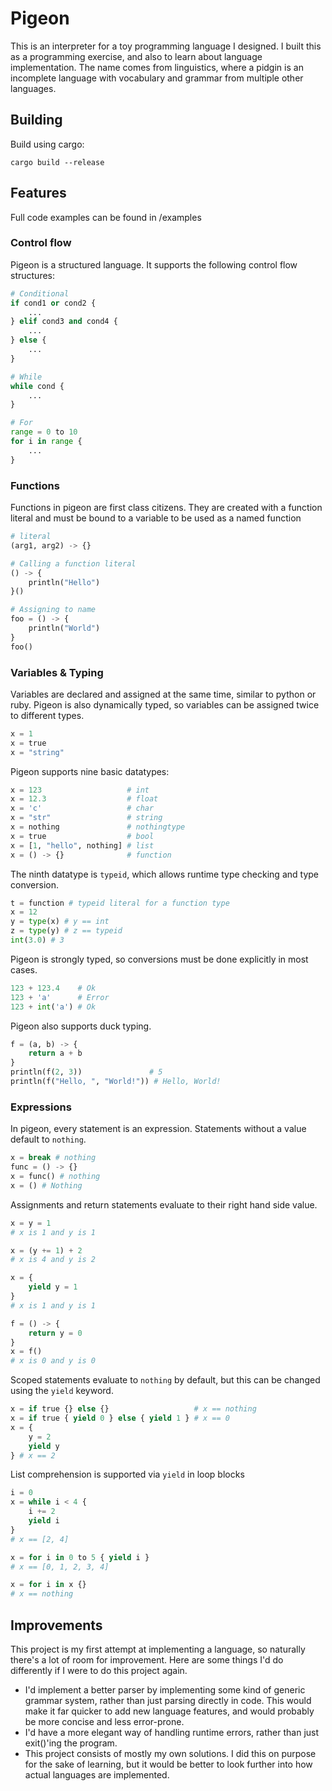 # Pigeon
This is an interpreter for a toy programming language I designed. I built this as a programming exercise, and also to learn about language implementation. The name comes from linguistics, where a pidgin is an incomplete language with vocabulary and grammar from multiple other languages.

## Building
Build using cargo:

```cargo build --release```

## Features
Full code examples can be found in /examples

### Control flow
Pigeon is a structured language. It supports the following control flow structures:
```py
# Conditional 
if cond1 or cond2 {
    ...
} elif cond3 and cond4 {
    ...
} else {
    ...
}

# While
while cond {
    ...
}

# For 
range = 0 to 10
for i in range {
    ...
}
```
### Functions
Functions in pigeon are first class citizens. They are created with a function literal and must be bound to a variable to be used as a named function 
```py
# literal
(arg1, arg2) -> {}

# Calling a function literal
() -> {
    println("Hello")
}()

# Assigning to name
foo = () -> {
    println("World")
}
foo()
```
### Variables & Typing
Variables are declared and assigned at the same time, similar to python or ruby. Pigeon is also dynamically typed, so variables can be assigned twice to different types.
```py
x = 1
x = true
x = "string"
```
Pigeon supports nine basic datatypes:
```py
x = 123                   # int
x = 12.3                  # float
x = 'c'                   # char
x = "str"                 # string
x = nothing               # nothingtype
x = true                  # bool
x = [1, "hello", nothing] # list
x = () -> {}              # function
```
The ninth datatype is ```typeid```, which allows runtime type checking and type conversion.
```py
t = function # typeid literal for a function type
x = 12
y = type(x) # y == int
z = type(y) # z == typeid
int(3.0) # 3
```
Pigeon is strongly typed, so conversions must be done explicitly in most cases.
```py
123 + 123.4    # Ok
123 + 'a'      # Error
123 + int('a') # Ok
```
Pigeon also supports duck typing.
```py
f = (a, b) -> {
    return a + b
}
println(f(2, 3))               # 5
println(f("Hello, ", "World!")) # Hello, World!
```
### Expressions
In pigeon, every statement is an expression. Statements without a value default to ```nothing```.
```py
x = break # nothing
func = () -> {}
x = func() # nothing
x = () # Nothing
```
Assignments and return statements evaluate to their right hand side value.
```py
x = y = 1  
# x is 1 and y is 1

x = (y += 1) + 2 
# x is 4 and y is 2

x = {
    yield y = 1
}
# x is 1 and y is 1

f = () -> {
    return y = 0
}
x = f()
# x is 0 and y is 0
```
Scoped statements evaluate to  ```nothing``` by default, but this can be changed using the ```yield``` keyword.
```py
x = if true {} else {}                   # x == nothing
x = if true { yield 0 } else { yield 1 } # x == 0
x = {
    y = 2
    yield y
} # x == 2
```
List comprehension is supported via ```yield``` in loop blocks
```py
i = 0
x = while i < 4 {
    i += 2
    yield i
}
# x == [2, 4]

x = for i in 0 to 5 { yield i }
# x == [0, 1, 2, 3, 4]

x = for i in x {}
# x == nothing
```
## Improvements
This project is my first attempt at implementing a language, so naturally there's a lot of room for improvement. Here are some things I'd do differently if I were to do this project again.
* I'd implement a better parser by implementing some kind of generic grammar system, rather than just parsing directly in code. This would make it far quicker to add new language features, and would probably be more concise and less error-prone.
* I'd have a more elegant way of handling runtime errors, rather than just exit()'ing the program.
* This project consists of mostly my own solutions. I did this on purpose for the sake of learning, but it would be better to look further into how actual languages are implemented.
